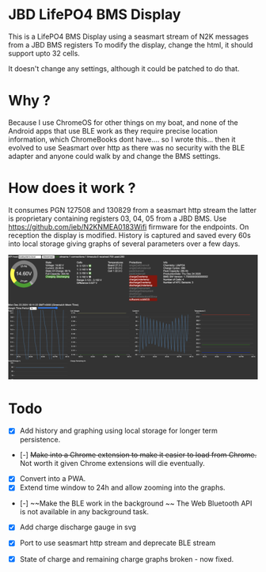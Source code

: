 # JBD LifePO4 BMS Display

This is a LifePO4 BMS Display using a seasmart stream of N2K messages from a JBD BMS registers
To modify the display, change the html, it should support upto 32 cells.

It doesn't change any settings, although it could be patched to do that.


# Why ?

Because I use ChromeOS for other things on my boat, and none of the Android apps that use BLE work as they require precise location information, which ChromeBooks dont have.... so I wrote this... then it evolved to use Seasmart over http as there was no security with the BLE adapter and anyone could walk by and change the BMS settings.


# How does it work ?

It consumes PGN 127508 and 130829 from a seasmart http stream the latter is proprietary containing registers 03, 04, 05 from a JBD BMS. Use https://github.com/ieb/N2KNMEA0183Wifi firmware for the endpoints. On reception the display is modified. History is captured and saved every 60s into local storage giving graphs of several parameters over a few days.   

<div>
<img alt="UI" src="screenshots/Screenshot 2024-12-23 at 18.11.23.png" />
</div>


# Todo

- [x] Add history and graphing using local storage for longer term persistence.
- [-] ~~Make into a Chrome extension to make it easier to load from Chrome.~~  Not worth it given Chrome extensions will die eventually.
- [x] Convert into a PWA.
- [x] Extend time window to 24h and allow zooming into the graphs.
- [-] ~~Make the BLE work in the background ~~  The Web Bluetooth API is not available in any background task.
- [x] Add charge discharge gauge in svg
- [x] Port to use seasmart http stream and deprecate BLE stream
- [x] State of charge and remaining charge graphs broken - now fixed.




